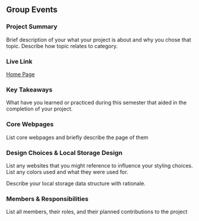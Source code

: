 ## Group Events

### Project Summary

Brief description of your what your project is about and why you chose that topic. Describe how topic relates to category.

### Live Link

[Home Page](https://wowowo1791.github.io/group/website/index.html)  

### Key Takeaways

What have you learned or practiced during this semester that aided in the completion of your project.

### Core Webpages

List core webpages and briefly describe the page of them

### Design Choices & Local Storage Design

List any websites that you might reference to influence your styling choices. List any colors used and what they were used for. 

Describe your local storage data structure with rationale.

### Members & Responsibilities

List all members, their roles, and their planned contributions to the project


